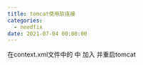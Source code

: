 ```yaml
---
title: tomcat使用软连接
categories:
  - needfix
date: 2021-07-04 00:00:00
---
```

  在context.xml文件中的
<Context>中 
加入
  <Resources allowLinking="true" />
并重启tomcat